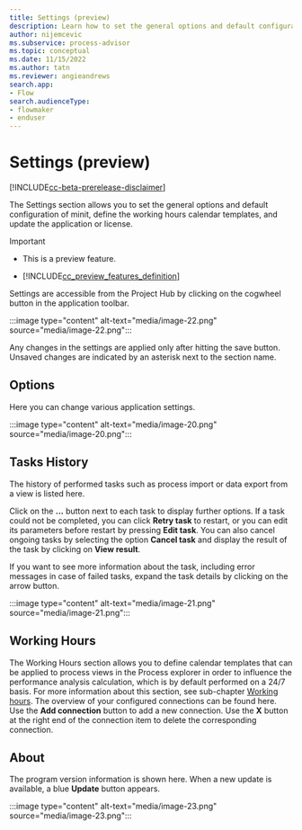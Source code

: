 ```yaml
---
title: Settings (preview)
description: Learn how to set the general options and default configuration of minit, define the working hours calendar templates, and update the application or license in the minit desktop application in process advisor.
author: nijemcevic
ms.subservice: process-advisor
ms.topic: conceptual
ms.date: 11/15/2022
ms.author: tatn
ms.reviewer: angieandrews
search.app:
- Flow
search.audienceType:
- flowmaker
- enduser
---
```


# Settings (preview)

[!INCLUDE[cc-beta-prerelease-disclaimer](./includes/cc-beta-prerelease-disclaimer.md)]

The Settings section allows you to set the general options and default configuration of minit, define the working hours calendar templates, and update the application or license.

> [!IMPORTANT]
> - This is a preview feature.
>
> - [!INCLUDE[cc_preview_features_definition](includes/cc-preview-features-definition.md)]

Settings are accessible from the Project Hub by clicking on the cogwheel button in the application toolbar.

:::image type="content" alt-text="media/image-22.png" source="media/image-22.png":::

Any changes in the settings are applied only after hitting the save button. Unsaved changes are indicated by an asterisk next to the section name.

## Options

Here you can change various application settings.

:::image type="content" alt-text="media/image-20.png" source="media/image-20.png":::

## Tasks History

The history of performed tasks such as process import or data export from a view is listed here.

Click on the **...** button next to each task to display further options. If a task could not be completed, you can click **Retry task** to restart, or you can edit its parameters before restart by pressing **Edit task**. You can also cancel ongoing tasks by selecting the option **Cancel task** and display the result of the task by clicking on **View result**.

If you want to see more information about the task, including error messages in case of failed tasks, expand the task details by clicking on the arrow button.

:::image type="content" alt-text="media/image-21.png" source="media/image-21.png":::

## Working Hours

The Working Hours section allows you to define calendar templates that can be applied to process views in the Process explorer in order to influence the performance analysis calculation, which is by default performed on a 24/7 basis. For more information about this section, see sub-chapter [Working hours](working-hours.md). The overview of your configured connections can be found here. Use the **Add connection** button to add a new connection. Use the **X** button at the right end of the connection item to delete the corresponding connection.

## About

The program version information is shown here. When a new update is available, a blue **Update** button appears.

:::image type="content" alt-text="media/image-23.png" source="media/image-23.png":::


